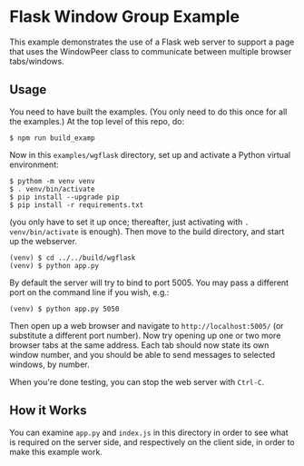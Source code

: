 # Flask Window Group Example

This example demonstrates the use of a Flask web server to support a page that uses the WindowPeer class
to communicate between multiple browser tabs/windows.

## Usage

You need to have built the examples. (You only need to do this once for all the examples.)
At the top level of this repo, do:

    $ npm run build_examp

Now in this `examples/wgflask` directory, set up and activate a Python virtual environment:

    $ pythom -m venv venv
    $ . venv/bin/activate
    $ pip install --upgrade pip
    $ pip install -r requirements.txt

(you only have to set it up once; thereafter, just activating with `. venv/bin/activate` is enough).
Then move to the build directory, and start up the webserver.

    (venv) $ cd ../../build/wgflask
    (venv) $ python app.py

By default the server will try to bind to port 5005. You may pass a different port on the command
line if you wish, e.g.:

    (venv) $ python app.py 5050

Then open up a web browser and navigate to `http://localhost:5005/` (or substitute a different port number).
Now try opening up one or two more browser tabs at the same address. Each tab should now state its own window
number, and you should be able to send messages to selected windows, by number.

When you're done testing, you can stop the web server with `Ctrl-C`.

## How it Works

You can examine `app.py` and `index.js` in this directory in order to see what is required on the server side, and
respectively on the client side, in order to make this example work. 